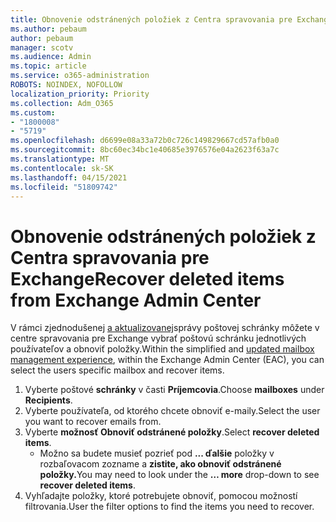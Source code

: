 ```yaml
---
title: Obnovenie odstránených položiek z Centra spravovania pre Exchange
ms.author: pebaum
author: pebaum
manager: scotv
ms.audience: Admin
ms.topic: article
ms.service: o365-administration
ROBOTS: NOINDEX, NOFOLLOW
localization_priority: Priority
ms.collection: Adm_O365
ms.custom:
- "1800008"
- "5719"
ms.openlocfilehash: d6699e08a33a72b0c726c149829667cd57afb0a0
ms.sourcegitcommit: 8bc60ec34bc1e40685e3976576e04a2623f63a7c
ms.translationtype: MT
ms.contentlocale: sk-SK
ms.lasthandoff: 04/15/2021
ms.locfileid: "51809742"
---
```

# <a name="recover-deleted-items-from-exchange-admin-center"></a><span data-ttu-id="980af-102">Obnovenie odstránených položiek z Centra spravovania pre Exchange</span><span class="sxs-lookup"><span data-stu-id="980af-102">Recover deleted items from Exchange Admin Center</span></span>

<span data-ttu-id="980af-103">V rámci zjednodušenej [a aktualizovanej](https://admin.exchange.microsoft.com/#/mailboxes)správy poštovej schránky môžete v centre spravovania pre Exchange vybrať poštovú schránku jednotlivých používateľov a obnoviť položky.</span><span class="sxs-lookup"><span data-stu-id="980af-103">Within the simplified and [updated mailbox management experience](https://admin.exchange.microsoft.com/#/mailboxes), within the Exchange Admin Center (EAC), you can select the users specific mailbox and recover items.</span></span>

1. <span data-ttu-id="980af-104">Vyberte poštové **schránky** v časti **Príjemcovia**.</span><span class="sxs-lookup"><span data-stu-id="980af-104">Choose **mailboxes** under **Recipients**.</span></span>
2. <span data-ttu-id="980af-105">Vyberte používateľa, od ktorého chcete obnoviť e-maily.</span><span class="sxs-lookup"><span data-stu-id="980af-105">Select the user you want to recover emails from.</span></span>
3. <span data-ttu-id="980af-106">Vyberte **možnosť Obnoviť odstránené položky**.</span><span class="sxs-lookup"><span data-stu-id="980af-106">Select **recover deleted items**.</span></span>
    - <span data-ttu-id="980af-107">Možno sa budete musieť pozrieť pod **... ďalšie** položky v rozbaľovacom zozname a **zistite, ako obnoviť odstránené položky.**</span><span class="sxs-lookup"><span data-stu-id="980af-107">You may need to look under the **… more** drop-down to see **recover deleted items**.</span></span>
4. <span data-ttu-id="980af-108">Vyhľadajte položky, ktoré potrebujete obnoviť, pomocou možností filtrovania.</span><span class="sxs-lookup"><span data-stu-id="980af-108">User the filter options to find the items you need to recover.</span></span>
